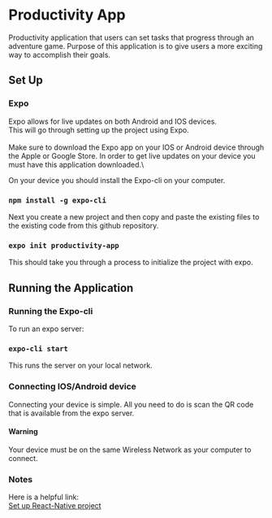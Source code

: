 # Productivity App
Productivity application that users can set tasks that progress through an adventure game. Purpose of this application is to give users a more exciting way to accomplish their goals.
## Set Up

### Expo
Expo allows for live updates on both Android and IOS devices.\
This will go through setting up the project using Expo.\
\
Make sure to download the Expo app on your IOS or Android device through the Apple or Google Store. In order to get live updates on your device you must have this application downloaded.\

On your device you should install the Expo-cli on your computer.
### ```npm install -g expo-cli```

Next you create a new project and then copy and paste the existing files to the existing code from this github repository.

### ```expo init productivity-app```

This should take you through a process to initialize the project with expo.

## Running the Application
### Running the Expo-cli
To run an expo server:

### ```expo-cli start```

This runs the server on your local network.

### Connecting IOS/Android device

Connecting your device is simple. All you need to do is scan the QR code that is available from the expo server.
#### Warning
Your device must be on the same Wireless Network as your computer to connect.

### Notes
Here is a helpful link:\
[Set up React-Native project](https://reactnative.dev/docs/environment-setup)
